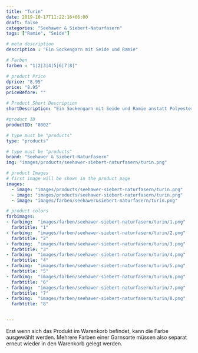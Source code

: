 ```yaml
---
title: "Turin"
date: 2019-10-17T11:22:16+06:00
draft: false
categories: "Seehawer & Siebert-Naturfasern"
tags: ["Ramie", "Seide"]

# meta description
description : "Ein Sockengarn mit Seide und Ramie"

# Farben
farben : "1|2|3|4|5|6|7|8|"

# product Price
dprice: "8,95"
price: "8.95"
priceBefore: ""

# Product Short Description
shortDescription: "Ein Sockengarn mit Seide und Ramie anstatt Polyesterbeimischung"

#product ID
productID: "8002"

# type must be "products"
type: "products"

# type must be "products"
brand: "Seehawer & Siebert-Naturfasern"
img: "images/products/seehawer-siebert-naturfasern/turin.png"   

# product Images
# first image will be shown in the product page
images:
  - image: "images/products/seehawer-siebert-naturfasern/turin.png"
  - image: "images/products/seehawer-siebert-naturfasern/turin.png"
  - image: "images/farben/seehawer&siebert-naturfasern/turin.png"

# product colors
farbimages:
- farbimg:  "images/farben/seehawer-siebert-naturfasern/turin/1.png"	
  farbtitle: "1"
- farbimg:  "images/farben/seehawer-siebert-naturfasern/turin/2.png"	
  farbtitle: "2"
- farbimg:  "images/farben/seehawer-siebert-naturfasern/turin/3.png"	
  farbtitle: "3"
- farbimg:  "images/farben/seehawer-siebert-naturfasern/turin/4.png"	
  farbtitle: "4"
- farbimg:  "images/farben/seehawer-siebert-naturfasern/turin/5.png"	
  farbtitle: "5"
- farbimg:  "images/farben/seehawer-siebert-naturfasern/turin/6.png"	
  farbtitle: "6"
- farbimg:  "images/farben/seehawer-siebert-naturfasern/turin/7.png"	
  farbtitle: "7"
- farbimg:  "images/farben/seehawer-siebert-naturfasern/turin/8.png"	
  farbtitle: "8"


---
```


Erst wenn sich das Produkt im Warenkorb befindet, kann die Farbe ausgewählt werden.
Mehrere Farben einer Garnsorte müssen also separat erneut wieder in den Warenkorb gelegt werden.
